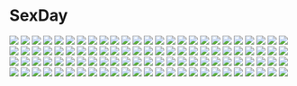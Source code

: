 # SexDay
![](https://konachan.com/jpeg/06ef0ee39308366e834ba345fd12eea2/Konachan.com%20-%20217441%202girls%20ass%20black_hair%20blonde_hair%20dark_skin%20ka-no%20loli%20long_hair%20original%20pink_eyes%20short_hair%20twintails%20yellow_eyes.jpg)
![](https://konachan.com/jpeg/f63ddb586be2e2be498d5b08402e9bab/Konachan.com%20-%20291311%202girls%20ass%20ball%20beach%20bikini%20breasts%20brown_hair%20green_eyes%20long_hair%20nipples%20pink_eyes%20purple_hair%20pussy%20short_hair%20swimsuit%20uncensored%20water.jpg)
![](https://konachan.com/image/67418575a6b62214c598c3b3fe7e2bb8/Konachan.com%20-%2038916%20breast_grab%20breasts%20censored%20gouen_no_soleil%20maid%20navel%20nipples%20nude%20pussy%20skyfish%20tentacles%20wet.jpg)
![](https://konachan.com/jpeg/71dce041bbb8441af7e94221c974e8b0/Konachan.com%20-%2037473%20pop.jpg)
![](https://konachan.com/jpeg/bfcdbd60838f833c76ca459e935b0afa/Konachan.com%20-%20292856%20ass%20bikini%20cherry_blossoms%20fate_grand_order%20fate_%28series%29%20flowers%20katana%20morizono_shiki%20okita_souji_%28fate%29%20swimsuit%20sword%20weapon.jpg)
![](https://konachan.com/image/a7632f95eab7a2e04ab2bff399d4ad08/Konachan.com%20-%20115887%20bicycle%20miyazawa_midori%20natsu_no_ame%20ponytail%20wet.jpg)
![](https://konachan.com/image/f45063b93d8ce3e6d721ccf1f2a8aeba/Konachan.com%20-%20164468%20brown_hair%20censored%20ch%40r%20glasses%20gleam_garden_no_shoujo%20jpeg_artifacts%20kirihara_mizuho%20kyuubee%20mahou_shoujo_madoka_magica%20red_eyes%20suit.jpg)
![](https://konachan.com/image/13281f05965fde80d5405d00a4e5869c/Konachan.com%20-%20177440%20black_hair%20houjuu_nue%20muchakushoku%20red_eyes%20school_uniform%20skirt%20thighhighs%20touhou%20wings.jpg)
![](https://konachan.com/image/832b0633a2b1c97e6fa62e45cd8238b6/Konachan.com%20-%20166457%20jpeg_artifacts%20k_kanehira%20nobody%20original%20ruins%20scenic%20watermark.jpg)
![](https://konachan.com/jpeg/d7e18ef58b223743c6482d12c9282847/Konachan.com%20-%20136507%20game_cg%20minori%20nanao_naru%20narumi_sakura%20supipara.jpg)
![](https://konachan.com/image/1785beccfded265205ac73a1dc963b1b/Konachan.com%20-%2059728%202girls%20brown_eyes%20brown_hair%20gray_hair%20green_eyes%20hat%20index%20long_hair%20misaka_mikoto%20nun%20school_uniform%20short_hair%20skirt%20to_aru_majutsu_no_index.jpg)
![](https://konachan.com/image/a92e3a18a367b7932469a954681d5554/Konachan.com%20-%20182695%20all_male%20black_hair%20blonde_hair%20cape%20fire%20hat%20male%20monkey_d_luffy%20one_piece%20portgas_d_ace%20sabo%20signed%20weapon%20zzyzzyy.jpg)
![](https://konachan.com/image/a0fa79893f8357d24fe28024e73be27d/Konachan.com%20-%20202996%20bath%20bathtub%20blush%20breasts%20brown_eyes%20brown_hair%20bubbles%20cleavage%20close%20cropped%20n.g.%20nude%20original.jpg)
![](https://konachan.com/image/84c880f1eb17c0b2319102da6ef3b70c/Konachan.com%20-%2043942%20blush%20catgirl%20chen%20cirno%20clouds%20dress%20ex_keine%20fang%20gray_hair%20hat%20horns%20maid%20miko%20moon%20night%20pink_hair%20red_eyes%20red_hair%20ribbons%20sky%20touhou%20witch.jpg)
![](https://konachan.com/jpeg/3370b4bffc9e755859e92f2f422d4102/Konachan.com%20-%20284291%20black_hair%20bow%20dark%20loli%20pajamas%20sadako%20shirosato%20short_hair%20the_ring%20twintails.jpg)
![](https://konachan.com/jpeg/bf1c5f9955627fd331aae0ff452abf1d/Konachan.com%20-%20195610%20anus%20ass%20blush%20brown_hair%20censored%20frill%20game_cg%20gray_hair%20green_eyes%20long_hair%20panties%20purple_eyes%20pussy%20pussy_juice%20twintails%20underwear%20wet.jpg)
![](https://konachan.com/image/1c86ba11f582afda3a05ed0375bd50de/Konachan.com%20-%2052861%20dress%20flowers%20gothic%20gray_hair%20hat%20jpeg_artifacts%20lolita_fashion%20long_hair%20mirusa%20original%20yellow_eyes.jpg)
![](https://konachan.com/jpeg/ada5092b050adf5d0b18d6d384f07b00/Konachan.com%20-%20216722%20anthropomorphism%20blue%20brown_hair%20clouds%20original%20short_hair%20sky%20syego.jpg)
![](https://konachan.com/image/2ddc4c9df913e9529562554ba257bbc3/Konachan.com%20-%2083384%20animal_ears%20beatmania%20bra%20breasts%20catgirl%20cleavage%20headphones%20kinoshita_ichi%20open_shirt%20panties%20pink%20purple_eyes%20purple_hair%20twintails%20underwear%20white.jpg)
![](https://konachan.com/jpeg/fa7eab8cab6ab826f1732d7be9e2f518/Konachan.com%20-%20255412%20animal_ears%20blush%20bow%20breasts%20catgirl%20fast-runner-2024%20long_hair%20no_bra%20orange_hair%20original%20red_eyes%20sideboob%20tail%20thighhighs%20tiffy%20underwear.jpg)
![](https://konachan.com/image/6c836a363e44b2df874a7a17a7c1995c/Konachan.com%20-%20144216%20bandage%20black_hair%20bow%20brown_eyes%20dengeki_moeoh%20dress%20grass%20original%20scan%20short_hair%20summer_dress%20tanihara_natsuki%20wink.jpg)
![](https://konachan.com/image/e39fa364f0817f59721c8bd61437b079/Konachan.com%20-%20150376%20idolmaster%20piromizu%20tagme.jpg)
![](https://konachan.com/jpeg/ac9897b59f70534a3aefc461520df06c/Konachan.com%20-%20115980%20animal_ears%20blue_eyes%20catgirl%20elbow_gloves%20gloves%20kannon_ouji%20original%20panties%20pink_hair%20tail%20thighhighs%20underwear.jpg)
![](https://konachan.com/image/608886e5393ecbe8e8bf4b4d2e089899/Konachan.com%20-%20152807%20aisha_%28elsword%29%20elsword%20gloves%20kuro_%28kuronell%29%20masturbation%20purple_eyes%20purple_hair%20pussy_juice%20short_hair%20skirt%20skirt_lift%20uncensored%20vibrator%20white.jpg)
![](https://konachan.com/image/688fe10edcebebada7243669ace3e289/Konachan.com%20-%20240179%20anthropomorphism%20hazuki_natsu%20kantai_collection%20naka_%28kancolle%29.jpg)
![](https://konachan.com/jpeg/c8061469ba826aa93124a955d96cbe5b/Konachan.com%20-%20271916%20aqua_eyes%20barefoot%20bed%20dress%20food%20loli%20original%20panties%20phone%20red_hair%20shiraki_shiori%20short_hair%20striped_panties%20underwear.jpg)
![](https://konachan.com/image/f522f5b6bc663a061f9dd41debc645a8/Konachan.com%20-%2056120%20hatsune_miku%20vocaloid.jpg)
![](https://konachan.com/jpeg/ec30c23eaca3496d89fe6e441ef10d6e/Konachan.com%20-%2061441%20logo%20to_aru_kagaku_no_railgun%20to_aru_majutsu_no_index%20transparent%20vector.jpg)
![](https://konachan.com/image/a6ed5d7d0af9cea7bfd9bfb93b9d2b73/Konachan.com%20-%2051538%20little_busters%21%20na-ga%20noumi_kudryavka.jpg)
![](https://konachan.com/jpeg/66c27931679c9b8b4ac4341331ef5d23/Konachan.com%20-%2089474%20animal_ears%20aqua_eyes%20blonde_hair%20blush%20kousaka_kirino%20long_hair%20ore_no_imouto_ga_konna_ni_kawaii_wake_ga_nai%20panties%20tail%20underwear%20vector.jpg)
![](https://konachan.com/jpeg/41e8dffaf1935674abd953b736c2c12b/Konachan.com%20-%20238304%20anthropomorphism%20blush%20breasts%20carnelian%20garter_belt%20gray_hair%20kantai_collection%20navel%20panties%20ribbons%20scan%20short_hair%20underwear.jpg)
![](https://konachan.com/image/22c6d4fb04f0187b3db4691fc4a11e57/Konachan.com%20-%20273359%20aliasing%20blonde_hair%20blush%20braids%20fate_%28series%29%20green_eyes%20gym_uniform%20headband%20navel%20nayuta_%28una%29%20petals%20red%20ribbons%20short_hair%20shorts.jpg)
![](https://konachan.com/image/5a585f792e0c1eeaf018bb81cb1508e8/Konachan.com%20-%2019315%20anise_tatlin%20tales_of_the_abyss%20twintails.jpg)
![](https://konachan.com/image/ad618a1f9b447d9a68b2f3b9ca022cd2/Konachan.com%20-%20143332%20animal_ears%20black_hair%20brown_hair%20catgirl%20chinese_clothes%20chinese_dress%20gloves%20shaomei_rin%20shining_hearts%20short_hair%20tail%20taka_tony%20thighhighs.jpg)
![](https://konachan.com/jpeg/ce56760d7bc9e875e081ec5538a32d9d/Konachan.com%20-%2067765%20akiyama_mio%20food%20guitar%20hirasawa_yui%20instrument%20k-on%21%20kotobuki_tsumugi%20pocky%20tainaka_ritsu%20vector.jpg)
![](https://konachan.com/image/a826bc70898708c2828ed3a05065325b/Konachan.com%20-%2092899%20cosplay%20hoshineko_%28kiraneko%29%20izayoi_sakuya%20ragnarok_online%20touhou.jpg)
![](https://konachan.com/image/0a4559bae550e9ef9f7d190ba673cb01/Konachan.com%20-%20232837%202girls%20apple228%20aqua_eyes%20blonde_hair%20blush%20cape%20christmas%20flowers%20food%20hat%20long_hair%20original%20stars%20water.jpg)
![](https://konachan.com/image/7fde0e67b2f31a3a512a96bfbb2ef41b/Konachan.com%20-%20163950%20asahina_aoi%20dangan-ronpa%20enoshima_junko%20fukawa_touko%20gloves%20ikusaba_mukuro%20kirigiri_kyouko%20maizono_sayaka%20nyarko%20ookami_sakura%20swimsuit%20white.jpg)
![](https://konachan.com/image/9e524f2cbccf64a48f726ea0d8671e60/Konachan.com%20-%20279512%20breasts%20brown_hair%20cleavage%20flowers%20gloves%20long_hair%20original%20panties%20pixiv_fantasia%20purple_eyes%20signed%20swd3e2%20thighhighs%20underwear%20watermark.jpg)
![](https://konachan.com/image/ddd458f041e2e74521b68a801dff9398/Konachan.com%20-%20112267%20aqua_eyes%20aqua_hair%20blue_eyes%20braids%20breasts%20cleavage%20hatsune_miku%20megurine_luka%20pink_hair%20vocaloid.jpg)
![](https://konachan.com/jpeg/75339233268f5655d19acb672177470b/Konachan.com%20-%20228999%2077%20animal_ears%20catgirl%20chibi%20chocola%20christmas%20crossover%20dress%20inakoi%20magus_tale%20meri_chri%20neko_koi%20onose_mana%20sword%20tail%20thighhighs%20weapon%20whirlpool.jpg)
![](https://konachan.com/image/302e8f491da8369566571c1d44c16622/Konachan.com%20-%2096850%203rd_eye%20blonde_hair%20bloody_rondo%20dress%20game_cg%20headdress%20lolita_fashion%20luna_freed_queen%20makita_maki%20night%20red_eyes%20tears%20twintails.jpg)
![](https://konachan.com/jpeg/be48ebd6446b0efb77456b0fa8c87d0c/Konachan.com%20-%20287507%20ass%20black_hair%20blush%20breasts%20dungeon_and_fighter%20female_gunner_%28dnf%29%20green_eyes%20nipples%20no_bra%20ponytail%20shaojiang%20waifu2x%20watermark%20wink.jpg)
![](https://konachan.com/image/f53cdc86b884e00a3443e50001b587fe/Konachan.com%20-%2038249%20nerine%20pointed_ears%20school_swimsuit%20shuffle%20swimsuit%20tick_tack.jpg)
![](https://konachan.com/image/a7d125702b6c496c924bf578f735aae7/Konachan.com%20-%20178849%20bai_yemeng%20book%20brown_eyes%20brown_hair%20bunny%20couch%20hat%20long_hair%20original%20socks%20teddy_bear%20tian_ling_qian_ye%20wristwear.jpg)
![](https://konachan.com/image/60ac6a9150c8774319f0db78dda18eea/Konachan.com%20-%207045%20fireworks%20gagraphic%20kanai_ryo%20logo%20male%20watermark.jpg)
![](https://konachan.com/image/ed8aecf5a26a551e4fabaeafb126e3b6/Konachan.com%20-%2039538%20dark%20goth-loli%20lolita_fashion%20suzuhira_hiro.jpg)
![](https://konachan.com/jpeg/e02b03f68156030a264a00e83df62078/Konachan.com%20-%20274368%20bath%20bathtub%20black_hair%20blush%20brown_eyes%20flat_chest%20long_hair%20ohlia%20panties%20see_through%20shakugan_no_shana%20shana%20shirt%20thighhighs%20underwear%20wet.jpg)
![](https://konachan.com/image/63a45900a852cfa1ce2202a135654fe8/Konachan.com%20-%20223569%20cevio%20ia%20one_%28cevio%29%20sotsunaku%20vocaloid.jpg)
![](https://konachan.com/jpeg/3635a30a2770eeb36f70dd4450a2f983/Konachan.com%20-%20262548%20ass%20barefoot%20bed%20blue_eyes%20blue_hair%20bow%20braids%20breasts%20cleavage%20long_hair%20navel%20panties%20pink_eyes%20pink_hair%20red_eyes%20scan%20twins%20underwear%20white_hair.jpg)
![](https://konachan.com/image/1c126df4e16e62c4266422a081cac9c0/Konachan.com%20-%20146421%20final_fantasy%20final_fantasy_vii%20long_hair%20modern_afro%20panties%20purple_eyes%20tifa_lockhart%20underwear.jpg)
![](https://konachan.com/image/999078938c59da4cf48cc3bc3711622c/Konachan.com%20-%20118293%20catgirl%20cosplay%20group%20gumi%20halloween%20hatsune_miku%20kagamine_len%20kagamine_rin%20kaito%20kamui_gakupo%20male%20meiko%20mermaid%20nun%20pirate%20vampire%20vocaloid%20witch.jpg)
![](https://konachan.com/image/d3fb9ed283e059cbd6aba8656943ce21/Konachan.com%20-%20159386%20blood%20breasts%20cleavage%20dress%20long_hair%20no_bra%20nopan%20original%20sunset%20uonuma_yuu.jpg)
![](https://konachan.com/image/eb94eb0d7fb773e94fabaae0e00efdaa/Konachan.com%20-%20217081%20akita_neru%20close%20kagamine_len%20kagamine_rin%20kazu-chan%20male%20vocaloid%20wink.jpg)
![](https://konachan.com/image/8c545fdf12467489368602f75c467ae8/Konachan.com%20-%20296073%20amano_hina%20aqua_eyes%20barefoot%20black_hair%20blush%20breasts%20choker%20computer%20nipples%20no_bra%20sgt-jz%20shorts%20tenki_no_ko%20twintails%20white.jpg)
![](https://konachan.com/jpeg/1b29f4178ca8b8d02956cf86bd8b3804/Konachan.com%20-%20282439%20breasts%20brown_hair%20cleavage%20fate_%28series%29%20fucodoku%20headdress%20horns%20japanese_clothes%20long_hair%20orange_eyes%20red%20sesshouin_kiara%20watermark.jpg)
![](https://konachan.com/image/c2795c97047199caef6280f65fcf7e2a/Konachan.com%20-%20125303%20game_cg%20green_eyes%20hayami_mai%20jpeg_artifacts%20lunaris_filia%20red_hair%20whirlpool.jpg)
![](https://konachan.com/image/babaf222945523fcfa63c05d4299eb94/Konachan.com%20-%20247425%20bikini%20breasts%20cleavage%20dark_skin%20food%20glasses%20headband%20navel%20orange_hair%20pink_hair%20ponytail%20purple_hair%20short_hair%20swimsuit%20tetsubuta%20yellow_eyes.jpg)
![](https://konachan.com/jpeg/c25ce8498d8b7c02f5db9fa6a6833ced/Konachan.com%20-%20134961%20close%20guilty_crown%20pink_hair%20red_eyes%20vector%20yuzuriha_inori.jpg)
![](https://konachan.com/jpeg/2888a12a419a798f8d9b9ae078621cbc/Konachan.com%20-%2018482%20michelle_cheung%20read_or_die.jpg)
![](https://konachan.com/jpeg/d35ee792e938f893ed1b676f0f4d31b1/Konachan.com%20-%20180773%20blonde_hair%20feathers%20long_hair%20monet_%28one_piece%29%20one_piece%20teebohne%20wings%20yellow_eyes.jpg)
![](https://konachan.com/image/1a96c03fd305295abe96925020879fc0/Konachan.com%20-%2075793%20animal_ears%20food%20gray_hair%20green_eyes%20mani%20original%20tail.jpg)
![](https://konachan.com/image/d7d96d4710766b0c6fbba85a48cf30ee/Konachan.com%20-%20231868%20anthropomorphism%20blonde_hair%20blush%20green_eyes%20kantai_collection%20long_hair%20shimakaze_%28kancolle%29%20sunsuke.jpg)
![](https://konachan.com/jpeg/91d285e4e463f148c6698de43035cee2/Konachan.com%20-%2032087%20maria%20sayonara_zetsubou_sensei.jpg)
![](https://konachan.com/jpeg/19b8c8ba8830008cd6d9f297481e48f2/Konachan.com%20-%2032369%20fuura_kafuka%20sayonara_zetsubou_sensei.jpg)
![](https://konachan.com/jpeg/9f9f2bc710da449b43900f71ec8a68d5/Konachan.com%20-%20256380%202girls%20aqua_eyes%20bell%20blush%20brown_hair%20cat_smile%20catgirl%20fan%20flowers%20headdress%20long_hair%20miko%20neko_works%20nekopara%20sayori%20tail%20twintails%20white_hair.jpg)
![](https://konachan.com/image/15f26cabc6dae7c9f5ad7b097ac4e7ce/Konachan.com%20-%20271813%20aliasing%20blonde_hair%20blue_hair%20blush%20bow%20drink%20food%20gray_hair%20group%20long_hair%20ominaeshi%20pink_eyes%20pink_hair%20sketch%20twins%20twintails%20vocaloid%20voiceroid.jpg)
![](https://konachan.com/image/4b61a66c84796620db761755ea8cb0f6/Konachan.com%20-%20136585%20breasts%20cleavage%20hatsune_miku%20vocaloid%20white.jpg)
![](https://konachan.com/jpeg/00302610a64157c2fb11cc16c92a9a34/Konachan.com%20-%20238769%20breast_hold%20breasts%20cropped%20glasses%20gray%20green_eyes%20kozue_akari%20no_bra%20original%20purple_hair%20school_uniform%20see_through%20short_hair%20waifu2x%20wet.jpg)
![](https://konachan.com/image/178acd59afbea58cccaef982fd0428b8/Konachan.com%20-%20199040%20drink%20loli%20miyauchi_renge%20non_non_biyori%20paper%20papi_%28papiron100%29%20ponytail%20purple_eyes%20purple_hair%20realistic%20tree%20wink.jpg)
![](https://konachan.com/image/229155e32fb4e8534601829168c59b1c/Konachan.com%20-%2094253%20ex_keine%20fujiwara_no_mokou%20hoshinokaoru%20kamishirasawa_keine%20touhou.jpg)
![](https://konachan.com/jpeg/88b7b9c8c945a1c94d31528c0a11b9c6/Konachan.com%20-%20201916%20breasts%20cleavage%20hyperdimension_neptunia%20long_hair%20macchiato%20noire%20red_eyes%20twintails%20watermark.jpg)
![](https://konachan.com/image/047ef355c77e60399e1774e851fe0fcc/Konachan.com%20-%2020338%20hachimitsu_to_clover.jpg)
![](https://konachan.com/jpeg/2bebd8b93edccc2ef8290a8889483320/Konachan.com%20-%20282569%20ass%20bed%20blush%20breasts%20cameltoe%20foxgirl%20long_hair%20nipples%20open_shirt%20original%20panties%20shirt%20shirt_lift%20skirt%20tail%20tateha%20underwear%20yellow_eyes.jpg)
![](https://konachan.com/image/66f8e32488e73e1bf1c10f020c49a673/Konachan.com%20-%2035347%20breasts%20censored%20clannad%20ibuki_fuuko%20nipples%20sakaki_maki%20scan%20underwear.jpg)
![](https://konachan.com/image/3d584c6204ba1fd0f3715e826121d58a/Konachan.com%20-%20148212%20barefoot%20male%20nigihayami_kohakunushi%20ogino_chihiro%20sen_to_chihiro_no_kamikakushi%20underwater%20water%20w_w_w_wloveless.jpg)
![](https://konachan.com/jpeg/c4f4870a0a41e600481a645f0069d207/Konachan.com%20-%20225240%20animal%20animal_ears%20ass%20black_hair%20catgirl%20dongho_kang%20food%20hat%20long_hair%20mouse%20original%20ribbons%20stockings%20tail%20thighhighs.jpg)
![](https://konachan.com/jpeg/e4c7be985d918ce74f664c0f983cf7d6/Konachan.com%20-%20281201%20black_hair%20blue_eyes%20blue_hair%20chibi%20ene_%28kagerou_project%29%20kagerou_project%20logo%20male%20manako_%28manatera%29%20tateyama_ayano.jpg)
![](https://konachan.com/image/2b9dda5252a9d5524b173ce8b8e55777/Konachan.com%20-%2011937%20imouto_ni%21_sukumizu_kisetara_nugasanai%21%20school_swimsuit%20swimsuit.jpg)
![](https://konachan.com/image/9f14bc67feadd0cc9401fb9153100f1b/Konachan.com%20-%20297587%20apron%20blue_eyes%20blush%20book%20brown_hair%20headband%20horns%20long_hair%20maid%20male%20original%20paper%20red_eyes%20red_hair%20short_hair%20sketch%20skirt%20tail%20tie%20white_hair.jpg)
![](https://konachan.com/jpeg/b9de621e9eef95fc445e54a8247b5d97/Konachan.com%20-%2033855%20black_hair%20blue_eyes%20brown_hair%20ezomori_nozomu%20green_eyes%20kanokon%20long_hair%20oyamada_kouta%20purple_eyes%20school_uniform%20short_hair%20white_hair.jpg)
![](https://konachan.com/image/80123763af001ec3278f65b5188ce3fb/Konachan.com%20-%20226016%20aliasing%20brown_eyes%20brown_hair%20d.va%20headphones%20huksly%20long_hair%20overwatch.jpg)
![](https://konachan.com/jpeg/c0f8b5328e0058b7deeaee1644285cb9/Konachan.com%20-%20288647%20brown_eyes%20brown_hair%20nonohachi%20original%20pantyhose%20short_hair%20skirt.jpg)
![](https://konachan.com/jpeg/e861a833ddfbcb6ee7855f61d21b6a27/Konachan.com%20-%20299192%20blue_hair%20close%20hatsune_miku%20long_hair%20petals%20signed%20spencer_sais%20tears%20twintails%20vocaloid%20watermark.jpg)
![](https://konachan.com/image/79fe64663c0a164e94f56e329bcda7ca/Konachan.com%20-%20197790%20blue_eyes%20blush%20bow%20brown_eyes%20brown_hair%20fang%20glasses%20group%20headband%20long_hair%20petals%20purple_eyes%20red_eyes%20red_hair%20ribbons%20short_hair%20twintails%20wink.jpg)
![](https://konachan.com/image/6f1f7c90b7fd2d24e96862a510d8e080/Konachan.com%20-%2038850%20breasts%20gouen_no_soleil%20rokushiki_ouka%20skyfish%20tattoo.jpg)
![](https://konachan.com/jpeg/0f9754f3da36bc5a810b1407451d47d8/Konachan.com%20-%2098409%20ass%20blush%20censored%20game_cg%20himegami_nanase%20pink_hair%20pussy%20pussy_juice%20school_uniform%20soushinjutsu_rei%20yukirin.jpg)
![](https://konachan.com/image/d27ff2b1476de9b8f381fb72498bce30/Konachan.com%20-%20147388%202girls%20blue_hair%20brown_hair%20hatsune_miku%20kyouya_%28mukuro238%29%20long_hair%20megurine_luka%20thighhighs%20vocaloid%20yuri.jpg)
![](https://konachan.com/jpeg/d4c94c17b9dbcf656d7de4b957da374f/Konachan.com%20-%20167890%20blush%20clochette%20fang%20game_cg%20grass%20panties%20prism_recollection%20red_eyes%20red_hair%20renjou_sayaka%20school_uniform%20shintaro%20underwear.jpg)
![](https://konachan.com/jpeg/ac4ac01fb42b6aae7005ea666205db61/Konachan.com%20-%20164570%20bikini%20golden_darkness%20kotegawa_yui%20run_elsie_jewelria%20sairenji_haruna%20sawada_mio%20school_swimsuit%20swimsuit%20to_love_ru%20transparent%20vector%20yuuki_rito.jpg)
![](https://konachan.com/jpeg/32b6cc696d95a386d508c03dbffb00b2/Konachan.com%20-%2037805%20aizawa_nadeshiko%20haruiro_ouse%20panties%20pantyhose%20purple_software%20school_uniform%20tsukimori_hiro%20underwear.jpg)
![](https://konachan.com/jpeg/9c93db9449fbd1519fd6624bb9d8f5fe/Konachan.com%20-%20236372%20animal%20danjou_sora%20dark%20fish%20nobody%20original%20underwater%20water.jpg)
![](https://konachan.com/image/e2b2dbeb678efb805b6f3cee01861708/Konachan.com%20-%206424%20carnelian%20kawakabe_momoka%20long_hair%20red_eyes%20ribbons%20touka_gettan.jpg)
![](https://konachan.com/image/caa35cca4b82cc0b0df3811070003ab7/Konachan.com%20-%2043428%20abhar%20beach%20blush%20brown_eyes%20brown_hair%20clouds%20deep_blue_sky_%26_pure_white_wings%20game_cg%20headband%20long_hair%20misaki_kurehito%20nakano_hinata%20sky%20water.jpg)
![](https://konachan.com/image/e80d0e8f319cb00f374b0fc7e82fd62a/Konachan.com%20-%20165050%20animal%20bou_nin%20cat%20clouds%20dog%20original%20scenic%20sky%20staff%20stars.jpg)
![](https://konachan.com/image/688d6777c71c8600b32ba562b9f9962c/Konachan.com%20-%2091263%20aqua_hair%20elbow_gloves%20gloves%20mechagirl%20navel%20pink_eyes%20short_hair%20tagme.jpg)
![](https://konachan.com/image/ab59c6f46fcb500b09d6d01c22107736/Konachan.com%20-%20230103%20blush%20building%20city%20clouds%20dress%20group%20heart%20ifnil%20loli%20long_hair%20original%20ponytail%20red_eyes%20robot%20shoujo_ai%20signed%20sky%20stars%20tree%20twintails.jpg)
![](https://konachan.com/image/add0451f5b960106743b0abd88f1ba8d/Konachan.com%20-%20259665%20aqua_eyes%20ass%20blonde_hair%20bodysuit%20breasts%20logo%20metroid%20nopan%20ponytail%20pussy%20samus_aran%20skintight%20tofuubear%20torn_clothes%20uncensored%20watermark.jpg)
![](https://konachan.com/image/edc80e276ea6288741eaddf498a75621/Konachan.com%20-%20302172%20aaru%20aliasing%20blue_hair%20boots%20hatsune_miku%20long_hair%20skirt%20thighhighs%20twintails%20vocaloid%20white.jpg)
![](https://konachan.com/jpeg/e75f22790d0e99a59ccaeec8067612d3/Konachan.com%20-%20171969%20all_male%20green_eyes%20green_hair%20kill_la_kill%20male%20sanageyama_uzu%20shinonoko_%28tubamecider%29%20sword%20weapon.jpg)
